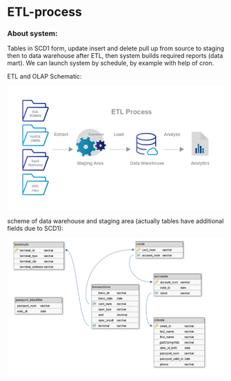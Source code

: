 # ETL-process

### About system:
Tables in SCD1 form, update insert and delete pull up from source to staging then to data warehouse after ETL, then system builds required reports (data mart). We can launch system by schedule, by example with help of cron.

ETL and OLAP Schematic:

<img src="ETL and OLAP Schematic.png">

scheme of data warehouse and staging area (actually tables have additional fields due to SCD1):

<img src="scheme.png">

